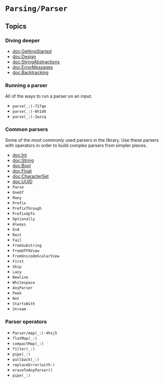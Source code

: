 # ``Parsing/Parser``

## Topics

### Diving deeper

* <doc:GettingStarted>
* <doc:Design>
* <doc:StringAbstractions>
* <doc:ErrorMessages>
* <doc:Backtracking>

### Running a parser

All of the ways to run a parser on an input.

- ``parse(_:)-717qw``
- ``parse(_:)-6h1d0``
- ``parse(_:)-2wzcq``

### Common parsers

Some of the most commonly used parsers in the library. Use these parsers with operators in order
to build complex parsers from simpler pieces.

- <doc:Int>
- <doc:String>
- <doc:Bool>
- <doc:Float>
- <doc:CharacterSet>
- <doc:UUID>
- ``Parse``
- ``OneOf``
- ``Many``
- ``Prefix``
- ``PrefixThrough``
- ``PrefixUpTo``
- ``Optionally``
- ``Always``
- ``End``
- ``Rest``
- ``Fail``
- ``FromSubstring``
- ``FromUTF8View``
- ``FromUnicodeScalarView``
- ``First``
- ``Skip``
- ``Lazy``
- ``Newline``
- ``Whitespace``
- ``AnyParser``
- ``Peek``
- ``Not``
- ``StartsWith``
- ``Stream``

### Parser operators

- ``Parser/map(_:)-4hsj5``
- ``flatMap(_:)``
- ``compactMap(_:)``
- ``filter(_:)``
- ``pipe(_:)``
- ``pullback(_:)``
- ``replaceError(with:)``
- ``eraseToAnyParser()``
- ``pipe(_:)``
